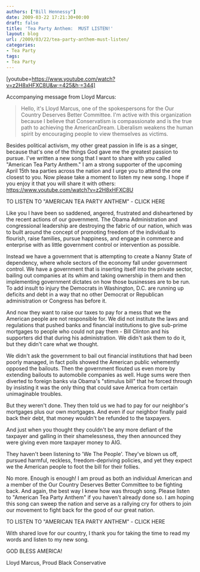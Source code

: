 ```yaml
---
authors: ["Bill Hennessy"]
date: 2009-03-22 17:21:30+00:00
draft: false
title: 'Tea Party Anthem:  MUST LISTEN!'
layout: blog
url: /2009/03/22/tea-party-anthem-must-listen/
categories:
- Tea Party
tags:
- Tea Party
---
```


[youtube=https://www.youtube.com/watch?v=z2H8xHFXC8U&w;=425&h;=344]

Accompanying message from Lloyd Marcus:


> Hello, it's Lloyd Marcus, one of the spokespersons for the Our Country Deserves Better Committee.  I'm active with this organization because I believe that Conservatism is compassionate and is the true path to achieving the AmericanDream. Liberalism weakens the human spirit by encouraging people to view themselves as victims.

Besides political activism, my other great passion in life is as a singer, because that's one of the things God gave me the greatest passion to pursue.  I've written a new song that I want to share with you called "American Tea Party Anthem."  I am a strong supporter of the upcoming April 15th tea parties across the nation and I urge you to attend the one closest to you.  Now please take a moment to listen my new song.  I hope if you enjoy it that you will share it with others:  https://www.youtube.com/watch?v=z2H8xHFXC8U

TO LISTEN TO "AMERICAN TEA PARTY ANTHEM" - CLICK HERE

Like you I have been so saddened, angered, frustrated and disheartened by the recent actions of our government.  The Obama Administration and congressional leadership are destroying the fabric of our nation, which was to built around the concept of promoting freedom of the individual to flourish, raise families, pursue happiness, and engage in commerce and enterprise with as little government control or intervention as possible.

Instead we have a government that is attempting to create a Nanny State of dependency, where whole sectors of the economy fall under government control.  We have a government that is inserting itself into the private sector, bailing out companies at its whim and taking ownership in them and then implementing government dictates on how those businesses are to be run.  To add insult to injury the Democrats in Washington, D.C. are running up deficits and debt in a way that no other Democrat or Republican administration or Congress has before it.

And now they want to raise our taxes to pay for a mess that we the American people are not responsible for.  We did not institute the laws and regulations that pushed banks and financial institutions to give sub-prime mortgages to people who could not pay them - Bill Clinton and his supporters did that during his administration.  We didn't ask them to do it, but they didn't care what we thought.

We didn't ask the government to bail out financial institutions that had been poorly managed, in fact polls showed the American public vehemently opposed the bailouts.  Then the government flouted us even more by extending bailouts to automobile companies as well.  Huge sums were then diverted to foreign banks via Obama's "stimulus bill" that he forced through by insisting it was the only thing that could save America from certain unimaginable troubles.

But they weren't done.  They then told us we had to pay for our neighbor's mortgages plus our own mortgages.  And even if our neighbor finally paid back their debt, that money wouldn't be refunded to the taxpayers.

And just when you thought they couldn't be any more defiant of the taxpayer and galling in their shamelessness, they then announced they were giving even more taxpayer money to AIG.

They haven't been listening to 'We The People'.  They've blown us off, pursued harmful, reckless, freedom-depriving policies, and yet they expect we the American people to foot the bill for their follies.

No more.  Enough is enough!  I am proud as both an individual American and a member of the Our Country Deserves Better Committee to be fighting back.  And again, the best way I knew how was through song.  Please listen to "American Tea Party Anthem" if you haven't already done so.  I am hoping this song can sweep the nation and serve as a rallying cry for others to join our movement to fight back for the good of our great nation.

TO LISTEN TO "AMERICAN TEA PARTY ANTHEM" - CLICK HERE

With shared love for our country, I thank you for taking the time to read my words and listen to my new song.

GOD BLESS AMERICA!

Lloyd Marcus, Proud Black Conservative
